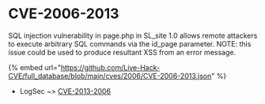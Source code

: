 # CVE-2006-2013

SQL injection vulnerability in page.php in SL_site 1.0 allows remote attackers to execute arbitrary SQL commands via the id_page parameter. NOTE: this issue could be used to produce resultant XSS from an error message.

{% embed url="https://github.com/Live-Hack-CVE/full_database/blob/main/cves/2006/CVE-2006-2013.json" %}


* LogSec ~> [CVE-2013-2006](https://www.alice-snow.ru/2006/database/cve-2006-2013/cve-2013-2006-logsec)